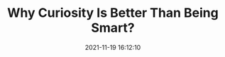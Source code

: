 ---
date: 2021-11-19 16:12:10
link:
  source: pocket
  source_url: https://getpocket.com
  text: Why Curiosity Is Better Than Being Smart?
  url: https://durmonski.com/life-advice/curiosity-is-better-than-being-smart
source: pocket
syndicated:
- type: pocket
  url: https://durmonski.com/life-advice/curiosity-is-better-than-being-smart
- type: mastodon
  url: https://mastodon.technology/users/roytang/statuses/107304617876625933
- type: twitter
  url: https://twitter.com/roytang/status/1461729856102694917/
title: Why Curiosity Is Better Than Being Smart?
---